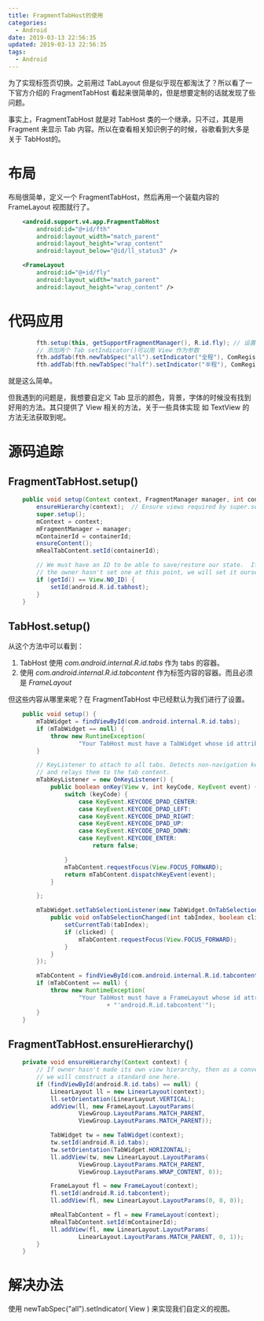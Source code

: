 ```yaml
---
title: FragmentTabHost的使用
categories:
  - Android
date: 2019-03-13 22:56:35
updated: 2019-03-13 22:56:35
tags: 
  - Android
---
```

为了实现标签页切换。之前用过 TabLayout 但是似乎现在都淘汰了？所以看了一下官方介绍的 FragmentTabHost 看起来很简单的，但是想要定制的话就发现了些问题。

<!--more-->

事实上，FragmentTabHost 就是对 TabHost 类的一个继承，只不过，其是用 Fragment 来显示 Tab 内容。所以在查看相关知识例子的时候，谷歌看到大多是关于 TabHost的。

# 布局

布局很简单，定义一个 FragmentTabHost，然后再用一个装载内容的 FrameLayout 视图就行了。


```xml
    <android.support.v4.app.FragmentTabHost
        android:id="@+id/fth"
        android:layout_width="match_parent"
        android:layout_height="wrap_content"
        android:layout_below="@id/ll_status3" />

    <FrameLayout
        android:id="@+id/fly"
        android:layout_width="match_parent"
        android:layout_height="wrap_content" />
```

# 代码应用

```java
        fth.setup(this, getSupportFragmentManager(), R.id.fly); // 设置内容容器ID 为 R.id.fly
        // 添加两个 Tab setIndicator()可以用 View 作为参数 
        fth.addTab(fth.newTabSpec("all").setIndicator("全程"), ComRegisterMainFragmentAllElectronic.class, null);
        fth.addTab(fth.newTabSpec("half").setIndicator("半程"), ComRegisterMainFragmentHalfElectronic.class, null);
```

就是这么简单。

但我遇到的问题是，我想要自定义 Tab 显示的颜色，背景，字体的时候没有找到好用的方法。其只提供了 View 相关的方法，关于一些具体实现 如 TextView 的方法无法获取到呢。

# 源码追踪

## FragmentTabHost.setup()

```java
    public void setup(Context context, FragmentManager manager, int containerId) {
        ensureHierarchy(context);  // Ensure views required by super.setup()
        super.setup();
        mContext = context;
        mFragmentManager = manager;
        mContainerId = containerId;
        ensureContent();
        mRealTabContent.setId(containerId);

        // We must have an ID to be able to save/restore our state.  If
        // the owner hasn't set one at this point, we will set it ourselves.
        if (getId() == View.NO_ID) {
            setId(android.R.id.tabhost);
        }
    }
```

## TabHost.setup()

从这个方法中可以看到：

1. TabHost 使用  *com.android.internal.R.id.tabs* 作为 tabs 的容器。
2. 使用  *com.android.internal.R.id.tabcontent* 作为标签内容的容器。而且必须是 *FrameLayout*

但这些内容从哪里来呢？在 FragmentTabHost 中已经默认为我们进行了设置。

```java
    public void setup() {
        mTabWidget = findViewById(com.android.internal.R.id.tabs);
        if (mTabWidget == null) {
            throw new RuntimeException(
                    "Your TabHost must have a TabWidget whose id attribute is 'android.R.id.tabs'");
        }

        // KeyListener to attach to all tabs. Detects non-navigation keys
        // and relays them to the tab content.
        mTabKeyListener = new OnKeyListener() {
            public boolean onKey(View v, int keyCode, KeyEvent event) {
                switch (keyCode) {
                    case KeyEvent.KEYCODE_DPAD_CENTER:
                    case KeyEvent.KEYCODE_DPAD_LEFT:
                    case KeyEvent.KEYCODE_DPAD_RIGHT:
                    case KeyEvent.KEYCODE_DPAD_UP:
                    case KeyEvent.KEYCODE_DPAD_DOWN:
                    case KeyEvent.KEYCODE_ENTER:
                        return false;

                }
                mTabContent.requestFocus(View.FOCUS_FORWARD);
                return mTabContent.dispatchKeyEvent(event);
            }

        };

        mTabWidget.setTabSelectionListener(new TabWidget.OnTabSelectionChanged() {
            public void onTabSelectionChanged(int tabIndex, boolean clicked) {
                setCurrentTab(tabIndex);
                if (clicked) {
                    mTabContent.requestFocus(View.FOCUS_FORWARD);
                }
            }
        });

        mTabContent = findViewById(com.android.internal.R.id.tabcontent);
        if (mTabContent == null) {
            throw new RuntimeException(
                    "Your TabHost must have a FrameLayout whose id attribute is "
                            + "'android.R.id.tabcontent'");
        }
    }
```

## FragmentTabHost.ensureHierarchy()

```java
    private void ensureHierarchy(Context context) {
        // If owner hasn't made its own view hierarchy, then as a convenience
        // we will construct a standard one here.
        if (findViewById(android.R.id.tabs) == null) {
            LinearLayout ll = new LinearLayout(context);
            ll.setOrientation(LinearLayout.VERTICAL);
            addView(ll, new FrameLayout.LayoutParams(
                    ViewGroup.LayoutParams.MATCH_PARENT,
                    ViewGroup.LayoutParams.MATCH_PARENT));

            TabWidget tw = new TabWidget(context);
            tw.setId(android.R.id.tabs);
            tw.setOrientation(TabWidget.HORIZONTAL);
            ll.addView(tw, new LinearLayout.LayoutParams(
                    ViewGroup.LayoutParams.MATCH_PARENT,
                    ViewGroup.LayoutParams.WRAP_CONTENT, 0));

            FrameLayout fl = new FrameLayout(context);
            fl.setId(android.R.id.tabcontent);
            ll.addView(fl, new LinearLayout.LayoutParams(0, 0, 0));

            mRealTabContent = fl = new FrameLayout(context);
            mRealTabContent.setId(mContainerId);
            ll.addView(fl, new LinearLayout.LayoutParams(
                    LinearLayout.LayoutParams.MATCH_PARENT, 0, 1));
        }
    }
```

# 解决办法

使用 newTabSpec("all").setIndicator( View ) 来实现我们自定义的视图。